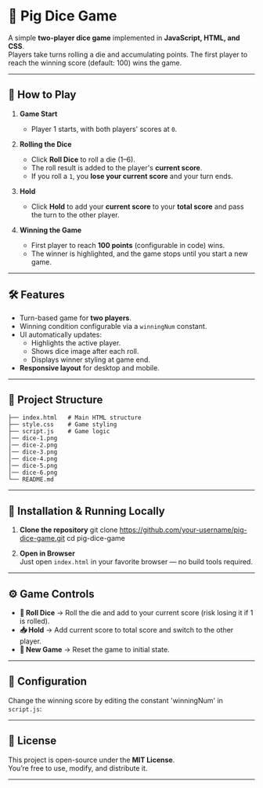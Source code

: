 # 🎲 Pig Dice Game

A simple **two-player dice game** implemented in **JavaScript, HTML, and CSS**.  
Players take turns rolling a die and accumulating points. The first player to reach the winning score (default: 100) wins the game.

---

## 📜 How to Play

1. **Game Start**  
   - Player 1 starts, with both players' scores at `0`.

2. **Rolling the Dice**  
   - Click **Roll Dice** to roll a die (1–6).
   - The roll result is added to the player's **current score**.
   - If you roll a `1`, you **lose your current score** and your turn ends.

3. **Hold**  
   - Click **Hold** to add your **current score** to your **total score** and pass the turn to the other player.

4. **Winning the Game**  
   - First player to reach **100 points** (configurable in code) wins.
   - The winner is highlighted, and the game stops until you start a new game.

---

## 🛠️ Features

- Turn-based game for **two players**.
- Winning condition configurable via a `winningNum` constant.
- UI automatically updates:
  - Highlights the active player.
  - Shows dice image after each roll.
  - Displays winner styling at game end.
- **Responsive layout** for desktop and mobile.

---

## 📂 Project Structure

```plaintext
├── index.html   # Main HTML structure
├── style.css    # Game styling
├── script.js    # Game logic
│── dice-1.png
│── dice-2.png
│── dice-3.png
│── dice-4.png
│── dice-5.png
│── dice-6.png
└── README.md
```

---

## 🚀 Installation & Running Locally

1. **Clone the repository**
  git clone https://github.com/your-username/pig-dice-game.git
  cd pig-dice-game


2. **Open in Browser**  
Just open `index.html` in your favorite browser — no build tools required.

---

## ⚙️ Game Controls

- **🎲 Roll Dice** → Roll the die and add to your current score (risk losing it if 1 is rolled).
- **📥 Hold** → Add current score to total score and switch to the other player.
- **🔄 New Game** → Reset the game to initial state.

---

## 📌 Configuration

Change the winning score by editing the constant 'winningNum' in `script.js`:

---

## 📄 License

This project is open-source under the **MIT License**.  
You’re free to use, modify, and distribute it.

---

